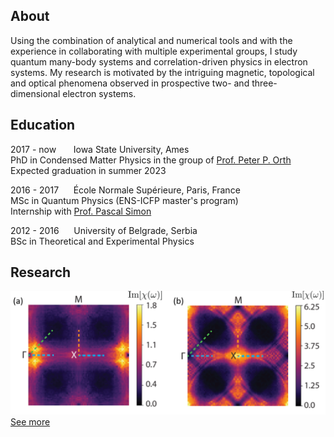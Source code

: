 ## About

Using the combination of analytical and numerical tools and with the experience in collaborating with multiple experimental groups, I study quantum many-body systems and correlation-driven physics in electron systems. My research is motivated by the intriguing magnetic, topological and optical phenomena observed in prospective two- and three-dimensional electron systems.

## Education

2017 - now &nbsp;&nbsp;&nbsp;&nbsp;&nbsp;&nbsp;Iowa State University, Ames <br/>
PhD in Condensed Matter Physics in the group of <a href="https://faculty.sites.iastate.edu/porth/">Prof. Peter P. Orth</a> <br/>
Expected graduation in summer 2023

2016 - 2017&nbsp;&nbsp;&nbsp;&nbsp;&nbsp;&nbsp;École Normale Supérieure, Paris, France <br/>
MSc in Quantum Physics (ENS-ICFP master's program) <br/>
Internship with <a href="https://sites.google.com/site/pascalsimonphysics/">Prof. Pascal Simon</a> <br/>

2012 - 2016&nbsp;&nbsp;&nbsp;&nbsp;&nbsp;&nbsp;University of Belgrade, Serbia <br/>
BSc in Theoretical and Experimental Physics

## Research

<img src="images/itinerant_competition.PNG?raw=true"/>
<a href="/projects">See more</a>




